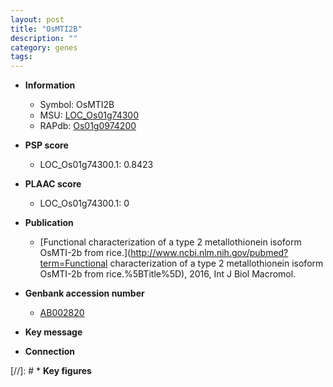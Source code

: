 ```yaml
---
layout: post
title: "OsMTI2B"
description: ""
category: genes
tags: 
---
```


* **Information**  
    + Symbol: OsMTI2B  
    + MSU: [LOC_Os01g74300](http://rice.plantbiology.msu.edu/cgi-bin/ORF_infopage.cgi?orf=LOC_Os01g74300)  
    + RAPdb: [Os01g0974200](http://rapdb.dna.affrc.go.jp/viewer/gbrowse_details/irgsp1?name=Os01g0974200)  

* **PSP score**  
    + LOC_Os01g74300.1: 0.8423 

* **PLAAC score**  
    + LOC_Os01g74300.1: 0 

* **Publication**  
    + [Functional characterization of a type 2 metallothionein isoform OsMTI-2b from rice.](http://www.ncbi.nlm.nih.gov/pubmed?term=Functional characterization of a type 2 metallothionein isoform OsMTI-2b from rice.%5BTitle%5D), 2016, Int J Biol Macromol.

* **Genbank accession number**  
    + [AB002820](http://www.ncbi.nlm.nih.gov/nuccore/AB002820)

* **Key message**  

* **Connection**  

[//]: # * **Key figures**  



